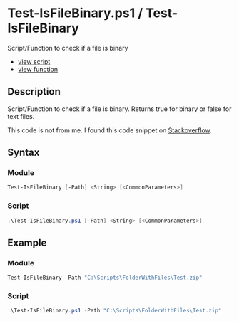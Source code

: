 # Test-IsFileBinary.ps1 / Test-IsFileBinary 

Script/Function to check if a file is binary 

* [view script](https://github.com/BornToBeRoot/PowerShell/blob/master/Scripts/Test-IsFileBinary.ps1)
* [view function](https://github.com/BornToBeRoot/PowerShell/blob/master/Module/LazyAdmin/Test-IsFileBinary.ps1)

## Description

Script/Function to check if a file is binary. Returns true for binary or false for text files.

This code is not from me. I found this code snippet on [Stackoverflow](https://stackoverflow.com/questions/1077634/powershell-search-script-that-ignores-binary-files).

## Syntax

### Module

```powershell
Test-IsFileBinary [-Path] <String> [<CommonParameters>]
```

### Script

```powershell
.\Test-IsFileBinary.ps1 [-Path] <String> [<CommonParameters>]
``` 

## Example

### Module

```powershell
Test-IsFileBinary -Path "C:\Scripts\FolderWithFiles\Test.zip"
```

### Script

```powershell
.\Test-IsFileBinary.ps1 -Path "C:\Scripts\FolderWithFiles\Test.zip"
```
